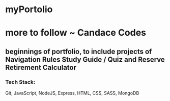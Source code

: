 # myPortolio
<h1> more to follow ~ Candace Codes</h1>
<h2> beginnings of portfolio, to include projects of Navigation Rules Study Guide / Quiz and Reserve Retirement Calculator</h2>
<h3> Tech Stack: </h3>
<p>Git, JavaScript, NodeJS, Express, HTML, CSS, SASS, MongoDB<p>